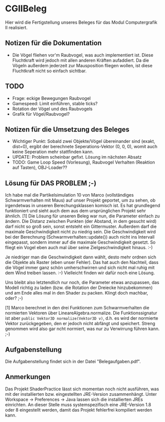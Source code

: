 # CGIIBeleg
Hier wird die Fertigstellung unseres Beleges für das Modul Computergrafik II realisiert.

## Notizen für die Dokumentation
* Die Vögel fliehen vor'm Raubvogel, was auch implementiert ist. Diese Fluchtkraft wird jedoch mit allen anderen Kräften aufaddiert. Da die Vögeln außerdem jederzeit zur Mausposition fliegen wollen, ist diese Fluchtkraft nicht so einfach sichtbar.

## TODO
* Frage: eckige Bewegungen Raubvogel
* Gamespeed: Limit einführen, stable ticks?
* Rotation der Vögel und des Raubvogels
* Grafik für Vögel/Raubvogel?

## Notizen für die Umsetzung des Beleges
* Wichtiger Punkt: Sobald zwei Objekte/Vögel übereinander sind (exakt, dist=0), ergibt der berechnete Seperations-Vektor (0, 0, 0), womit auch keine Seperation mehr stattfinden kann.
* UPDATE: Problem scheinbar gefixt. Lösung im nächsten Absatz
* TODO: Game Loop Speed (Vorlesung), Raubvogel Verhalten (Reaktion auf Tasten), OBJ-Loader??

## Lösung für DAS PROBLEM ;-)

Ich habe mal die Partikelsimulation 10 von Marco (vollständiges Schwarmverhalten mit Maus) auf unser Projekt geportet, um zu sehen, ob irgendetwas in unseren Berechungsklassen komisch ist. Es hat grundlegend funktioniert und sieht auch dem aus dem ursprünglichen Projekt sehr ähnlich. [1] Die Lösung für unseren Beleg war nun, die Parameter einfach zu ändern. Die Distanz zwischen Punkten (der Abstand, in dem gesucht wird) darf nicht so groß sein, sonst entsteht ein Gittermuster. Außerdem darf die maximale Geschwindigkeit nicht zu niedrig sein. Die Geschwindigkeit wird bei der Berechnung (Schwarmverhalten::update()) auch nicht ins Intervall eingepasst, sondern immer auf die maximale Geschwindigkeit gesetzt. So fliegt ein Vogel eben auch mal über seine Zielgeschwindigkeit hinaus. :-)

Je niedriger man die Geschwindigkeit dann wählt, desto mehr ordnen sich die Objekte als Raster (eben unser Fehler). Das hat auch den Nachteil, dass die Vögel immer ganz schön umherschwirren und sich nicht mal ruhig mit dem Wind treiben lassen. :-) Vielleicht finden wir dafür noch eine Lösung.

Uns bleibt also letztendlich nur noch, die Parameter etwas anzupassen, das Modell richtig zu laden (bzw. die Rotation der Dreiecke hinzubekommen) und am Ende alles mal in den Shader zu packen. Klingt doch machbar, oder? ;-)

[1] Marco berechnet in den drei Funktionen zum Schwarmverhalten die normierten Vektoren über LineareAlgebra.normalize. Die Funktionssignatur ist aber `public Vektor3D normalize(Vektor3D v)`, d.h. es wird der normierte Vektor zurückgegeben, den er jedoch nicht abfängt und speichert. Streng genommen wird also gar ncht normiert, was nur zu Verwirrung führen kann. ;-)

## Aufgabenstellung

Die Aufgabenstellung findet sich in der Datei "Belegaufgaben.pdf".

## Anmerkungen

Das Projekt ShaderPractice lässt sich momentan noch nicht ausführen, was mit der installierten bzw. eingestellten JRE-Version zusammenhängt. Unter Workspace -> Preferences -> Java lassen sich die installierten JREs einrichten. An dieser Stelle muss systemspezifisch eine JRE-Version 1.8 oder 8 eingestellt werden, damit das Projekt fehlerfrei kompiliert werden kann.
